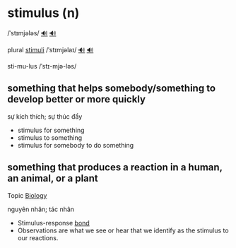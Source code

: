 # stimulus (n)

/ˈstɪmjələs/ [🔊](https://www.oxfordlearnersdictionaries.com/media/english/uk_pron/s/sti/stimu/stimulus__gb_1.mp3) [🔊](https://www.oxfordlearnersdictionaries.com/media/english/us_pron/s/sti/stimu/stimulus__us_1.mp3)

plural [stimuli]() /ˈstɪmjəlaɪ/ [🔊](https://www.oxfordlearnersdictionaries.com/media/english/uk_pron/s/sti/stimu/stimuli__gb_1.mp3) [🔊](https://www.oxfordlearnersdictionaries.com/media/english/us_pron/s/sti/stimu/stimuli__us_1.mp3)

sti-mu-lus /ˈstɪ-mjə-ləs/

## something that helps somebody/something to develop better or more quickly

sự kích thích; sự thúc đẩy

- stimulus for something
- stimulus to something
- stimulus for somebody to do something

## something that produces a reaction in a human, an animal, or a plant

Topic [Biology](../topics/biology.md#biology)

nguyên nhân; tác nhân

- Stimulus-response [bond](../b/bond-n.md#something-that-forms-a-connection-between-people-or-groups-such-as-a-feeling-of-friendship-or-shared-ideas-and-experiences-mối-liên-kết)
- Observations are what we see or hear that we identify as the stimulus to our reactions.